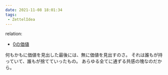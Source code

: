 ```yaml
---
date: 2021-11-08 18:01:34
tags:
 - ZettelIdea
---
```

relation:
 - [0の価値](../Novels/NovelClean/ナカリア/設定/0の価値.md)

何もかもに価値を見出した最後には、無に価値を見出すのさ。
それは誰もが持っていて、誰もが捨てていったもの。
あらゆる全てに通ずる共感の塊なのだから。